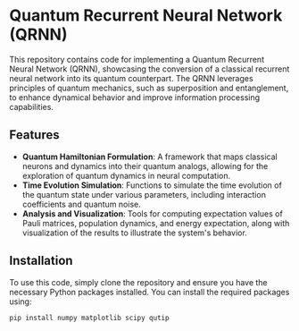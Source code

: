 # Quantum Recurrent Neural Network (QRNN)

This repository contains code for implementing a Quantum Recurrent Neural Network (QRNN), showcasing the conversion of a classical recurrent neural network into its quantum counterpart. The QRNN leverages principles of quantum mechanics, such as superposition and entanglement, to enhance dynamical behavior and improve information processing capabilities.

## Features

- **Quantum Hamiltonian Formulation**: A framework that maps classical neurons and dynamics into their quantum analogs, allowing for the exploration of quantum dynamics in neural computation.
- **Time Evolution Simulation**: Functions to simulate the time evolution of the quantum state under various parameters, including interaction coefficients and quantum noise.
- **Analysis and Visualization**: Tools for computing expectation values of Pauli matrices, population dynamics, and energy expectation, along with visualization of the results to illustrate the system's behavior.

## Installation

To use this code, simply clone the repository and ensure you have the necessary Python packages installed. You can install the required packages using:

```bash
pip install numpy matplotlib scipy qutip
